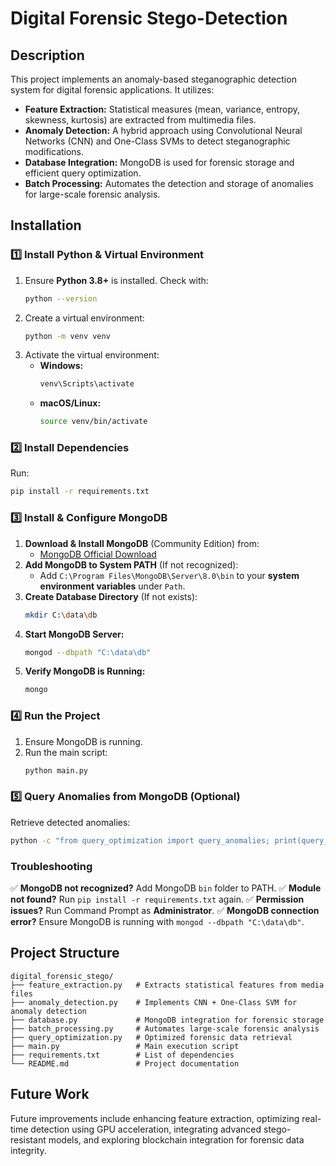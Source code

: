 # Digital Forensic Stego-Detection

## Description
This project implements an anomaly-based steganographic detection system for digital forensic applications. It utilizes:
- **Feature Extraction:** Statistical measures (mean, variance, entropy, skewness, kurtosis) are extracted from multimedia files.
- **Anomaly Detection:** A hybrid approach using Convolutional Neural Networks (CNN) and One-Class SVMs to detect steganographic modifications.
- **Database Integration:** MongoDB is used for forensic storage and efficient query optimization.
- **Batch Processing:** Automates the detection and storage of anomalies for large-scale forensic analysis.

## Installation

### **1️⃣ Install Python & Virtual Environment**
1. Ensure **Python 3.8+** is installed. Check with:
   ```bash
   python --version
   ```
2. Create a virtual environment:
   ```bash
   python -m venv venv
   ```
3. Activate the virtual environment:
   - **Windows:**
     ```bash
     venv\Scripts\activate
     ```
   - **macOS/Linux:**
     ```bash
     source venv/bin/activate
     ```

### **2️⃣ Install Dependencies**
Run:
```bash
pip install -r requirements.txt
```

### **3️⃣ Install & Configure MongoDB**
1. **Download & Install MongoDB** (Community Edition) from:
   - [MongoDB Official Download](https://www.mongodb.com/try/download/community)
2. **Add MongoDB to System PATH** (If not recognized):
   - Add `C:\Program Files\MongoDB\Server\8.0\bin` to your **system environment variables** under `Path`.
3. **Create Database Directory** (If not exists):
   ```bash
   mkdir C:\data\db
   ```
4. **Start MongoDB Server:**
   ```bash
   mongod --dbpath "C:\data\db"
   ```
5. **Verify MongoDB is Running:**
   ```bash
   mongo
   ```

### **4️⃣ Run the Project**
1. Ensure MongoDB is running.
2. Run the main script:
   ```bash
   python main.py
   ```

### **5️⃣ Query Anomalies from MongoDB (Optional)**
Retrieve detected anomalies:
```bash
python -c "from query_optimization import query_anomalies; print(query_anomalies(threshold=0.8))"
```

### **Troubleshooting**
✅ **MongoDB not recognized?** Add MongoDB `bin` folder to PATH.
✅ **Module not found?** Run `pip install -r requirements.txt` again.
✅ **Permission issues?** Run Command Prompt as **Administrator**.
✅ **MongoDB connection error?** Ensure MongoDB is running with `mongod --dbpath "C:\data\db"`.

## Project Structure
```
digital_forensic_stego/
├── feature_extraction.py   # Extracts statistical features from media files
├── anomaly_detection.py    # Implements CNN + One-Class SVM for anomaly detection
├── database.py             # MongoDB integration for forensic storage
├── batch_processing.py     # Automates large-scale forensic analysis
├── query_optimization.py   # Optimized forensic data retrieval
├── main.py                 # Main execution script
├── requirements.txt        # List of dependencies
└── README.md               # Project documentation
```

## Future Work
Future improvements include enhancing feature extraction, optimizing real-time detection using GPU acceleration, integrating advanced stego-resistant models, and exploring blockchain integration for forensic data integrity.

